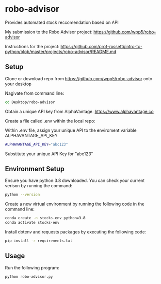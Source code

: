 # robo-advisor

Provides automated stock reccomendation based on API 

My submission to the Robo Advisor project:
https://github.com/wpp5/robo-advisor

Instructions for the project:
https://github.com/prof-rossetti/intro-to-python/blob/master/projects/robo-advisor/README.md

## Setup

Clone or download repo from https://github.com/wpp5/robo-advisor onto your desktop

Nagivate from command line:
```sh
cd Desktop/robo-advisor
```

Obtain a unique API key from AlphaVantage: 
https://www.alphavantage.co

Create a file called .env within the local repo:

Within .env file, assign your unique API to the enviroment variable ALPHAVANTAGE_API_KEY

```sh 
ALPHAVANTAGE_API_KEY="abc123"
```
Substitute your unique API Key for "abc123"


## Environment Setup

Ensure you have python 3.8 downloaded. You can check your current verison by running the command:

```sh
python --version
```

Create a new virtual environment by running the following code in the command line:

```sh
conda create -n stocks-env python=3.8
conda activate stocks-env 
```

Install dotenv and requests packages by executing the following code:

```sh
pip install -r requirements.txt
```

## Usage

Run the following program:

```sh
python robo-advisor.py
```


